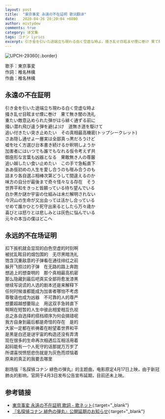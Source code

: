 ```yaml
---
layout: post
title:  "東京事変 永遠の不在証明 歌词翻译"
date:   2020-04-26 20:20:04 +0800
author: mistydew
comments: true
category: 译文集
tags: コナン Lyrics
excerpt: 引き金を引いた途端立ち現わる白く空虚な時よ。掻き乱せ目眩ませ煙に巻け 果て無き闇の洗礼。
---
```

![UPCH-29360](https://is4-ssl.mzstatic.com/image/thumb/Music114/v4/8f/81/98/8f8198c6-6082-4671-46b8-c44befbdc857/source/600x600bb.jpg){:.border}

歌手：東京事変<br>
作詞：椎名林檎<br>
作曲：椎名林檎

<div class="lyric-original">
  <h2>永遠の不在証明</h2>
  <p>
    引き金を引いた途端立ち現わる白く空虚な時よ<br>
    掻き乱せ目眩ませ煙に巻け　果て無き闇の洗礼<br>
    重たい敵意込められた弾がほら緋く通ずる前に<br>
    掻い潜れ飛び違う弾を避(よ)け　道無き道を駆けて<br>
    追い付きたい突き止めたい　その真相最高機密(トップシークレット)<br>
    さあ隠し通せよ一層実は全部真っ黒だろうけど<br>
    嘘を吐く方選び台本書き続けるか釈明しようか<br>
    加害者にはいつでも誰でもなれる仮令考えず共<br>
    御座形な言葉も凶器となる　果敢無き人の尊厳<br>
    追い越したい食い止めたい　この手で急転直下<br>
    ああ仮初めの人生を愛し合うのも啀み合うのも<br>
    詰まり各自選ぶ相棒次第どうして間違えるのか<br>
    味方の自分が最後まで奇々怪々なる存在　そう<br>
    世界平和をきっと皆願っている待ち望んでいる<br>
    白か黒か謎か宇宙の仕組みは未だ解明されない<br>
    今沢山の生命が又出会っては活かし合っている<br>
    せめて誰かひとり死守出来るとしたら万々歳か<br>
    喜びとは怒りとは悲しみとは灰色に悩んでいる<br>
    元々の本当の僕はどこへ
  </p>
</div>

<div class="lyric-translation">
  <h2>永远的不在场证明</h2>
  <p>
    扣下扳机就会显现的白色空虚的时刻啊<br>
    被扰乱眩目的烟包围的　无尽黑暗洗礼<br>
    饱含沉重敌意的子弹看在通往绯红之前<br>
    躲开飞掠过的子弹　在无路的路上奔跑<br>
    想追上的想查明的　那个真相最高机密<br>
    那么隐藏到最后吧真实全部将愈发漆黑<br>
    继续写说谎的人选的剧本还是来解释下<br>
    任何时候谁都能成为加害者哪怕不考虑<br>
    尊敬语也成为凶器　不可靠的人的尊严<br>
    想要超越想要阻止　用这双手急转直下<br>
    啊啊在短暂的人生中彼此相爱相互仇视<br>
    总之各自选择的搭档顺序为何会搞错呢<br>
    我方自身到最后都是奇怪的存在　是的<br>
    大家一定都在祈祷着在盼望着世界和平<br>
    是黑是白还是谜宇宙的构造还没有弄清<br>
    现在很多的生命再次相遇后互相活用着<br>
    起码能有一个人死守的话那就万万岁了<br>
    所谓喜悦愤怒悲伤就是为灰色而烦恼着<br>
    原来的真正的我要去哪里
  </p>
</div>

剧场版『名探偵コナン 緋色の弾丸』的主题曲，电影原定4月17日上映，由于新冠肺炎的影响，官网于4月3日发布公告宣布延期，目前还未上映。

## 参考链接

* [東京事変 永遠の不在証明 歌詞 - 歌ネット](https://www.uta-net.com/song/284079){:target="_blank"}
* [『名探偵コナン 緋色の弾丸』公開延期のお知らせ](https://www.conan-movie.jp/news24/1585724120.html){:target="_blank"}
